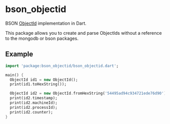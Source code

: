 # bson_objectid

BSON [ObjectId][objectid] implementation in Dart.

This package allows you to create and parse ObjectIds without
a reference to the mongodb or bson packages.

[objectid]: https://docs.mongodb.com/manual/reference/method/ObjectId/

## Example

```dart
import 'package:bson_objectid/bson_objectid.dart';

main() {
  ObjectId id1 = new ObjectId();
  print(id1.toHexString());

  ObjectId id2 = new ObjectId.fromHexString('54495ad94c934721ede76d90');
  print(id2.timestamp);
  print(id2.machineId);
  print(id2.processId);
  print(id2.counter);
}
```

